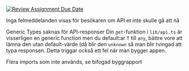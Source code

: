[![Review Assignment Due Date](https://classroom.github.com/assets/deadline-readme-button-24ddc0f5d75046c5622901739e7c5dd533143b0c8e959d652212380cedb1ea36.svg)](https://classroom.github.com/a/CFBPgyfR)

Inga felmeddelanden visas för besökaren om API:et inte skulle gå att nå

Generic Types saknas för API-responser
Din `get`-funktion i `lib/api.ts` är visserligen en generic function men du default:ar `T` till `any`, bättre vore att lämna den utan default-värde (då blir den `unknown` så man blir tvingad att typa responsen. Detta triggar också ett fel när man bygger appen.

Flera imports som inte används, se bifogad byggrapport
